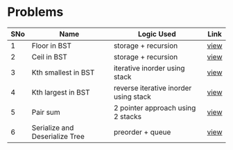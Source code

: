 # Problems

SNo | Name | Logic Used | Link |
----|------|------------|------|
1 | Floor in BST | storage + recursion | [view](floor_BST.cpp)
2 | Ceil in BST | storage + recursion | [view](ceil_BST.cpp)
3 | Kth smallest in BST | iterative inorder using stack | [view](kth_smallest.cpp) 
4 | Kth largest in BST | reverse iterative inorder using stack | [view](kth_largest.cpp) 
5 | Pair sum | 2 pointer approach using 2 stacks | [view](pair_sum.cpp)
6 | Serialize and Deserialize Tree | preorder + queue | [view](serial_deserial.cpp)